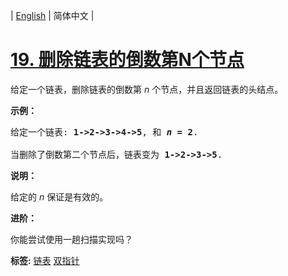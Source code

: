 | [English](README_EN.md) | 简体中文 |

# [19. 删除链表的倒数第N个节点](https://leetcode-cn.com/problems/remove-nth-node-from-end-of-list)
<p>给定一个链表，删除链表的倒数第&nbsp;<em>n&nbsp;</em>个节点，并且返回链表的头结点。</p>

<p><strong>示例：</strong></p>

<pre>给定一个链表: <strong>1-&gt;2-&gt;3-&gt;4-&gt;5</strong>, 和 <strong><em>n</em> = 2</strong>.

当删除了倒数第二个节点后，链表变为 <strong>1-&gt;2-&gt;3-&gt;5</strong>.
</pre>

<p><strong>说明：</strong></p>

<p>给定的 <em>n</em>&nbsp;保证是有效的。</p>

<p><strong>进阶：</strong></p>

<p>你能尝试使用一趟扫描实现吗？</p>

**标签:**  [链表](https://leetcode-cn.com/tag/linked-list) [双指针](https://leetcode-cn.com/tag/two-pointers) 